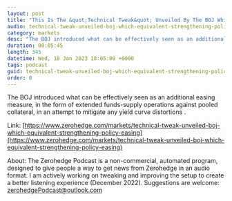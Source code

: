 ```yaml
---
layout: post
title: "This Is The &quot;Technical Tweak&quot; Unveiled By The BOJ Which Is Equivalent To Strengthening Policy Easing"
audio: technical-tweak-unveiled-boj-which-equivalent-strengthening-policy-easing-0
category: markets
desc: "The BOJ introduced what can be effectively seen as an additional easing measure, in the form of extended funds-supply operations against pooled collateral, in an attempt to mitigate any yield curve distortions ."
duration: 00:05:45
length: 345
datetime: Wed, 18 Jan 2023 18:05:00 +0000
tags: podcast
guid: technical-tweak-unveiled-boj-which-equivalent-strengthening-policy-easing-0
order: 0
---
```

The BOJ introduced what can be effectively seen as an additional easing measure, in the form of extended funds-supply operations against pooled collateral, in an attempt to mitigate any yield curve distortions .

Link: [https://www.zerohedge.com/markets/technical-tweak-unveiled-boj-which-equivalent-strengthening-policy-easing](https://www.zerohedge.com/markets/technical-tweak-unveiled-boj-which-equivalent-strengthening-policy-easing)

About: The Zerohedge Podcast is a non-commercial, automated program, designed to give people a way to get news from Zerohedge in an audio format.  I am actively working on tweaking and improving the setup to create a better listening experience (December 2022).  Suggestions are welcome: [zerohedgePodcast@outlook.com](mailto:zerohedgePodcast@outlook.com)